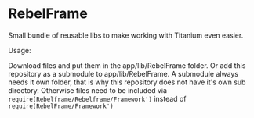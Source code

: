 RebelFrame
==========

Small bundle of reusable libs to make working with Titanium even easier.

Usage:

Download files and put them in the app/lib/RebelFrame folder. Or add this repository as a submodule to app/lib/RebelFrame. A submodule always needs it own folder, that is why this repository does not have it's own sub directory. Otherwise files need to be included via `require(Rebelframe/Rebelframe/Framework')` instead of `require(RebelFrame/Framework')`
